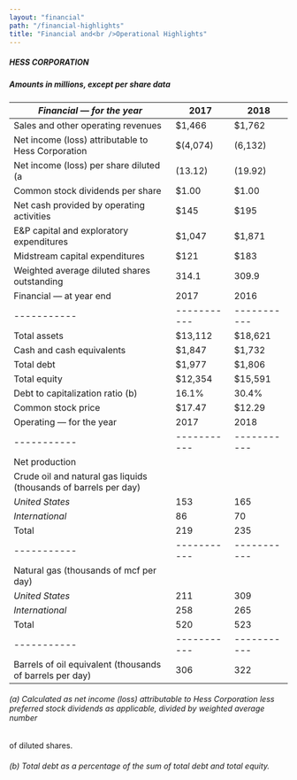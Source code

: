 ```yaml
---
layout: "financial"
path: "/financial-highlights"
title: "Financial and<br />Operational Highlights"
---
```


##### HESS CORPORATION

##### Amounts in millions, except per share data

| _Financial — for the year_                                       | 2017        | 2018        |
| ---------------------------------------------------------------- | ----------- | ----------- |
| Sales and other operating revenues                               | $1,466      | $1,762      |
| Net income (loss) attributable to Hess Corporation               | $(4,074)    | (6,132)     |
| Net income (loss) per share diluted (a                           | (13.12)     | (19.92)     |
| Common stock dividends per share                                 | $1.00       | $1.00       |
| Net cash provided by operating activities                        | $145        | $195        |
| E&P capital and exploratory expenditures                         | $1,047      | $1,871      |
| Midstream capital expenditures                                   | $121        | $183        |
| Weighted average diluted shares outstanding                      | 314.1       | 309.9       |
| Financial — at year end                                          | 2017        | 2016        |
| -----------                                                      | ----------- | ----------- |
| Total assets                                                     | $13,112     | $18,621     |
| Cash and cash equivalents                                        | $1,847      | $1,732      |
| Total debt                                                       | $1,977      | $1,806      |
| Total equity                                                     | $12,354     | $15,591     |
| Debt to capitalization ratio (b)                                 | 16.1%       | 30.4%       |
| Common stock price                                               | $17.47      | $12.29      |
| Operating — for the year                                         | 2017        | 2018        |
| -----------                                                      | ----------- | ----------- |
| Net production                                                   |             |             |
| Crude oil and natural gas liquids (thousands of barrels per day) |             |             |
| _United States_                                                  | 153         | 165         |
| _International_                                                  | 86          | 70          |
| Total                                                            | 219         | 235         |
| -----------                                                      | ----------- | ----------- |
| Natural gas (thousands of mcf per day)                           |             |             |
| _United States_                                                  | 211         | 309         |
| _International_                                                  | 258         | 265         |
| Total                                                            | 520         | 523         |
| -----------                                                      | ----------- | ----------- |
| Barrels of oil equivalent (thousands of barrels per day)         | 306         | 322         |

###### (a) Calculated as net income (loss) attributable to Hess Corporation less preferred stock dividends as applicable, divided by weighted average number

of diluted shares.

###### (b) Total debt as a percentage of the sum of total debt and total equity.
